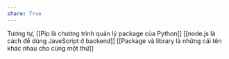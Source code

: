 ```yaml
---
share: True
---
```

Tương tự, [[Pip là chương trình quản lý package của Python]]
[[node.js là cách để dùng JaveScript ở backend]]
[[Package và library là những cái tên khác nhau cho cùng một thứ]]